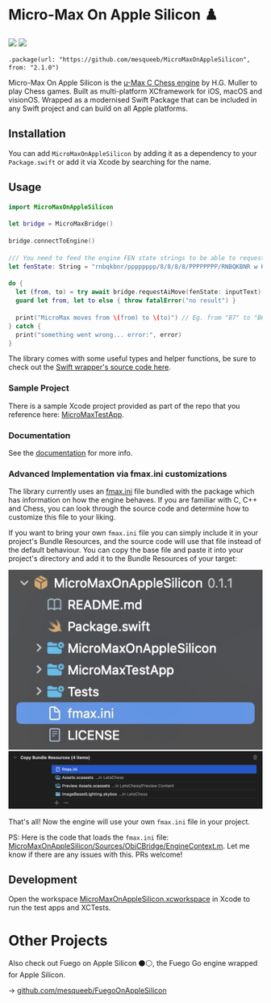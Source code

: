 # Micro-Max On Apple Silicon ♟️

[![](https://img.shields.io/endpoint?url=https%3A%2F%2Fswiftpackageindex.com%2Fapi%2Fpackages%2Fmesqueeb%2FMicroMaxOnAppleSilicon%2Fbadge%3Ftype%3Dswift-versions)](https://swiftpackageindex.com/mesqueeb/MicroMaxOnAppleSilicon)
[![](https://img.shields.io/endpoint?url=https%3A%2F%2Fswiftpackageindex.com%2Fapi%2Fpackages%2Fmesqueeb%2FMicroMaxOnAppleSilicon%2Fbadge%3Ftype%3Dplatforms)](https://swiftpackageindex.com/mesqueeb/MicroMaxOnAppleSilicon)

```
.package(url: "https://github.com/mesqueeb/MicroMaxOnAppleSilicon", from: "2.1.0")
```

Micro-Max On Apple Silicon is the [µ-Max C Chess engine](https://home.hccnet.nl/h.g.muller/max-src2.html) by H.G. Muller to play Chess games. Built as multi-platform XCframework for iOS, macOS and visionOS. Wrapped as a modernised Swift Package that can be included in any Swift project and can build on all Apple platforms.

## Installation

You can add `MicroMaxOnAppleSilicon` by adding it as a dependency to your `Package.swift` or add it via Xcode by searching for the name.

## Usage

```swift
import MicroMaxOnAppleSilicon

let bridge = MicroMaxBridge()

bridge.connectToEngine()

/// You need to feed the engine FEN state strings to be able to request moves
let fenState: String = "rnbqkbnr/pppppppp/8/8/8/8/PPPPPPPP/RNBQKBNR w KQkq - 0 1"

do {
  let (from, to) = try await bridge.requestAiMove(fenState: inputText)
  guard let from, let to else { throw fatalError("no result") }

  print("MicroMax moves from \(from) to \(to)") // Eg. from "B7" to "B6"
} catch {
  print("something went wrong... error:", error)
}
```

The library comes with some useful types and helper functions, be sure to check out the [Swift wrapper's source code here](./MicroMaxOnAppleSilicon/SwiftBridge/).

### Sample Project

There is a sample Xcode project provided as part of the repo that you reference here: [MicroMaxTestApp](./MicroMaxTestApp/).

### Documentation

See the [documentation](https://swiftpackageindex.com/mesqueeb/MicroMaxOnAppleSilicon/documentation/micromaxonapplesilicon) for more info.

### Advanced Implementation via fmax.ini customizations

The library currently uses an [fmax.ini](./MicroMaxOnAppleSilicon/Resources/fmax.ini) file bundled with the package which has information on how the engine behaves. If you are familiar with C, C++ and Chess, you can look through the source code and determine how to customize this file to your liking.

If you want to bring your own `fmax.ini` file you can simply include it in your project's Bundle Resources, and the source code will use that file instead of the default behaviour. You can copy the base file and paste it into your project's directory and add it to the Bundle Resources of your target:

![](./docs/copy_fmax_ini_file.jpg)
![](./docs/add_to_bundle_resources.jpg)

That's all! Now the engine will use your own `fmax.ini` file in your project.

PS: Here is the code that loads the `fmax.ini` file: [MicroMaxOnAppleSilicon/Sources/ObjCBridge/EngineContext.m](./MicroMaxOnAppleSilicon/Sources/ObjCBridge/EngineContext.m). Let me know if there are any issues with this. PRs welcome!

## Development

Open the workspace [MicroMaxOnAppleSilicon.xcworkspace](./MicroMaxOnAppleSilicon.xcworkspace) in Xcode to run the test apps and XCTests.

# Other Projects

Also check out Fuego on Apple Silicon ⚫️⚪️, the Fuego Go engine wrapped for Apple Silicon.

→ [github.com/mesqueeb/FuegoOnAppleSilicon](https://github.com/mesqueeb/FuegoOnAppleSilicon)

